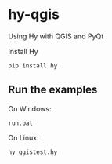 hy-qgis
=======

Using Hy with QGIS and PyQt

Install Hy

```
pip install hy
```

## Run the examples

On Windows:

```
run.bat
```

On Linux:

```
hy qgistest.hy
```
